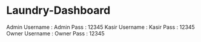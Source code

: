 ﻿# Laundry-Dashboard
Admin 
Username : Admin
Pass : 12345
Kasir
Username : Kasir
Pass : 12345
Owner
Username : Owner
Pass : 12345
